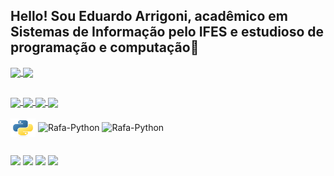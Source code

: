 ## Hello! Sou Eduardo Arrigoni, acadêmico em Sistemas de Informação pelo IFES e estudioso de programação e computação🤙

<div>
  
  <a href="https://github.com/eduardoarrigoni/github-readme-stats">
  <img height=250 align="center" src="https://github-readme-stats.vercel.app/api?username=eduardoarrigoni&theme=dark" />
</a>
<a href="https://github.com/eduardoarrigoni/convoychat">
  <img height=150 align="center" src="https://github-readme-stats.vercel.app/api/top-langs?username=eduardoarrigoni&layout=compact&langs_count=8&card_width=320&theme=dark" />
</a>

##
<a href="https://github.com/eduardoarrigoni/github-readme-stats">
  <img align="center" src="https://github-readme-stats.vercel.app/api/pin/?username=eduardoarrigoni&repo=algoritmos&theme=dark" />
</a>
<a href="https://github.com/eduardoarrigoni/github-readme-stats">
  <img align="center" src="https://github-readme-stats.vercel.app/api/pin/?username=eduardoarrigoni&repo=linguagem-c&theme=dark" />
</a>
<a href="https://github.com/eduardoarrigoni/github-readme-stats">
  <img align="center" src="https://github-readme-stats.vercel.app/api/pin/?username=eduardoarrigoni&repo=Aprendizado-em-java&theme=dark" />
</a>
<a href="https://github.com/eduardoarrigoni/github-readme-stats">
  <img align="center" src="https://github-readme-stats.vercel.app/api/pin/?username=eduardoarrigoni&repo=Algoritmos-e-desafios&theme=dark" />
</a>

</div>

<div style="display: inline_block"><br>
  <img align="center" alt="Rafa-Python" height="30" width="40" src="https://raw.githubusercontent.com/devicons/devicon/master/icons/python/python-original.svg">
  <img align="center" alt="Rafa-Python" height="30" width="40" src="https://cdn.jsdelivr.net/gh/devicons/devicon@latest/icons/c/c-original.svg" />
  <img align="center" alt="Rafa-Python" height="30" width="40" src="https://cdn.jsdelivr.net/gh/devicons/devicon@latest/icons/java/java-original.svg"/>        
</div>

##
 
 <div> 

  <a href="https://instagram.com/arrigoni_edu" target="_blank"><img src="https://img.shields.io/badge/-Instagram-%23E4405F?style=for-the-badge&logo=instagram&logoColor=white" target="_blank"></a>
  <a href="https://discord.gg/Abat3E89Ds" target="_blank"><img src="https://img.shields.io/badge/Discord-7289DA?style=for-the-badge&logo=discord&logoColor=white" target="_blank"></a> 
  <a href = "mailto:eduardo.souza.arrigoni@gmail.com"><img src="https://img.shields.io/badge/-Gmail-%23333?style=for-the-badge&logo=gmail&logoColor=white" target="_blank"></a>
  <a href="https://www.linkedin.com/in/eduardosouzaarrigoni" target="_blank"><img src="https://img.shields.io/badge/-LinkedIn-%230077B5?style=for-the-badge&logo=linkedin&logoColor=white" target="_blank"></a> 
  
</div>
